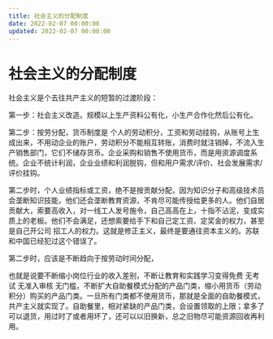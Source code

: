 ```yaml
---
title: 社会主义的分配制度
date: 2022-02-07 00:00:00
updated: 2022-02-07 00:00:00
---
```


# 社会主义的分配制度

社会主义是个去往共产主义的短暂的过渡阶段：

第一步：社会主义改造。规模以上生产资料公有化，小生产合作化然后公有化。

第二步：按劳分配，货币制度是 个人的劳动积分，工资和劳动挂钩，从账号上生成出来，不用动企业的账户，劳动积分不能相互转账，消费时就注销掉，不流入生产销售部门，它们不储存货币。企业采购和销售不使用货币，而是用资源调度系统。企业不统计利润，企业业绩和利润脱钩，但和用户需求/评价、社会发展需求/评价挂钩。

第二步时，个人业绩指标或工资，绝不是按贡献分配，因为知识分子和高级技术员会垄断知识技能，他们还会垄断教育资源，不肯尽可能传授给更多的人。他们自居贡献大，索要高收入，对一线工人发号施令，自己高高在上，十指不沾泥，变成实质上的老板。他们不会满足，还想索要给手下和自己定工资、定奖金的权力，甚至是自己开公司 招工人的权力。这就是修正主义，最终是要通往资本主义的。苏联和中国已经犯过这个错误了。

第二步时，应该是不断趋向于按劳动时间分配，

也就是说要不断缩小岗位行业的收入差别，不断让教育和实践学习变得免费 无考试 无准入审核 无门槛，不断扩大自助餐模式分配的产品门类，缩小用货币（劳动积分）购买的产品门类。一旦所有门类都不使用货币，那就是全面的自助餐模式，共产主义就实现了。自助餐里，相对紧缺的产品门类，会设置领取的上限；拿多了可以退货，用过时了或者用坏了，还可以以旧换新，总之旧物尽可能资源回收再利用。

